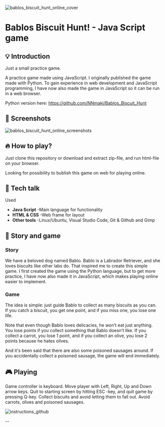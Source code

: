 
![bablos_biscuit_hunt_online_cover](https://github.com/user-attachments/assets/8da05a7e-611d-4b75-8906-e72f92c88dde)



# Bablos Biscuit Hunt! - Java Script game

## 💡 Introduction

Just a small practice game.

A practice game made using JavaScript. I originally published the game made with Python. To gain experience in web development and JavaScript programming, I have now also made the game in JavaScript so it can be run in a web browser.

Python version here: https://github.com/NNmaki/Bablos_Biscuit_Hunt

## 🎯 Screenshots

![bablos_biscuit_hunt_online_screenshots](https://github.com/user-attachments/assets/2574f72b-142e-4706-99d2-72fc4cedca25)

## 🔥 How to play?

Just clone this repository or download and extract zip-file, and run html-file on your browser.

Looking for possibility to bublish this game on web for playing online.


## 🔧 Tech talk

Used
- <b>Java Script</b> -Main language for functionality
- <b>HTML & CSS</b> -Web frame for layout
- <b>Other tools</b> -Linux/Ubuntu, Visual Studio Code, Git & Github and Gimp

## 🦋 Story and game 
### Story

We have a beloved dog named Bablo. Bablo is a Labrador Retriever, and she loves biscuits like other labs do. That inspired me to create this simple game. I first created the game using the Python language, but to get more practice, I have now also made it in JavaScript, which makes playing online easier to implement.

### Game

The idea is simple: just guide Bablo to collect as many biscuits as you can. If you catch a biscuit, you get one point, and if you miss one, you lose one life.

Note that even though Bablo loves delicacies, he won’t eat just anything. You lose points if you collect something that Bablo doesn’t like. If you collect a carrot, you lose 1 point, and if you collect an olive, you lose 2 points because he hates olives.

And it's been said that there are also some poisoned sausages around. If you accidentally collect a poisoned sausage, the game will end immediately.

## 🎮 Playing

Game controller is keyboard. Move player with Left, Right, Up and Down arrow keys. Quit to starting screen by hitting ESC -key, and quit game by pressing Q-key.
Collect biscuits and avoid letting them to fall out. Avoid carrots, olives and poisoned sausages.

![instructions_github](https://github.com/user-attachments/assets/f41d131b-7be3-46e6-a592-54013f78f2e6)













--




